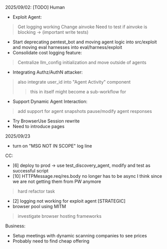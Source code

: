 2025/09/02:
[TODO]
Human
- Exploit Agent:
> Get logging working
> Change ainvoke
> Need to test if ainvoke is blocking -> (important write tests)
- Start deprecating pentest_bot and moving agent logic into src/exploit and moving eval harnesses into eval/harness/exploit
- Consolidate cost logging feature:
> Centralize llm_config initialization and move outside of agents
- Integrating Authz/AuthN attacker:
> also integrate user_id into "Agent Activity" component
>> this in itself might become a sub-workflow for 
- Support Dynamic Agent Interaction:
> add support for agent snapshots
> pause/modify agent responses
- Try BrowserUse Session rewrite
- Need to introduce pages

2025/09/23
- turn on "MSG NOT IN SCOPE" log line

CC:
- [6] deploy to prod -> use test_discovery_agent, modify and test as successful script
- [10] HTTPMessage.req/res.body no longer has to be async I think since we are not getting them from PW anymore
> hard refactor task
- [2] logging not working for exploit agent
[STRATEGIC]
- browser pool using MITM
> investigate browser hosting frameworks


Business:
- Setup meetings with dynamic scanning companies to see prices
- Probably need to find cheap offering